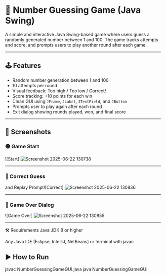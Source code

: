 # 🎯 Number Guessing Game (Java Swing)

A simple and interactive Java Swing-based game where users guess a randomly generated number between 1 and 100. The game tracks attempts and score, and prompts users to play another round after each game.

---

## 🕹️ Features

- Random number generation between 1 and 100
- 10 attempts per round
- Visual feedback: Too high / Too low / Correct!
- Score tracking: +10 points for each win
- Clean GUI using `JFrame`, `JLabel`, `JTextField`, and `JButton`
- Prompts user to play again after each round
- Exit dialog showing rounds played, won, and final score

---

## 📸 Screenshots

### 🟢 Game Start
![Start]
![Screenshot 2025-06-22 130738](https://github.com/user-attachments/assets/70b6cc1f-8439-456b-816c-d55691cf72b7)

-----

### 🎯 Correct Guess
and Replay Prompt![Correct]
![Screenshot 2025-06-22 130836](https://github.com/user-attachments/assets/93852778-83eb-41a0-b220-6fd9032d6d03)

---

### 🏁 Game Over Dialog
![Game Over]
![Screenshot 2025-06-22 130855](https://github.com/user-attachments/assets/cc41fc39-026a-4409-8195-026341fe10fb)

---

🛠️ Requirements
Java JDK 8 or higher

Any Java IDE (Eclipse, IntelliJ, NetBeans) or terminal with javac

## ▶️ How to Run

javac NumberGuessingGameGUI.java
java NumberGuessingGameGUI


